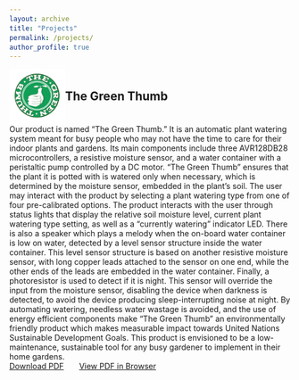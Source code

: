 ```yaml
---
layout: archive
title: "Projects"
permalink: /projects/
author_profile: true
---
```


<div class="project">
  <div style="display: flex; align-items: center;">
    <img src="/images/Screenshot 2023-11-12 at 11.38.37 PM.png" alt="Green Thumb Icon" class="project-icon" style="width: 100px; height: 100px;">
    <h2 style="margin: 0; padding: 0; vertical-align: middle; line-height: 100px;">The Green Thumb</h2>
  </div>
  Our product is named “The Green Thumb.” It is an automatic plant watering system meant for busy people who may not have the time to care for their indoor plants and gardens. Its main components include three AVR128DB28 microcontrollers, a resistive moisture sensor, and a water container with a peristaltic pump controlled by a DC motor. “The Green Thumb” ensures that the plant it is potted with is watered only when necessary, which is determined by the moisture sensor, embedded in the plant’s soil. The user may interact with the product by selecting a plant watering type from one of four pre-calibrated options. The product interacts with the user through status lights that display the relative soil moisture level, current plant watering type setting, as well as a “currently watering” indicator LED. There is also a speaker which plays a melody when the on-board water container is low on water, detected by a level sensor structure inside the water container. This level sensor structure is based on another resistive moisture sensor, with long copper leads attached to the sensor on one end, while the other ends of the leads are embedded in the water container. Finally, a photoresistor is used to detect if it is night. This sensor will override the input from the moisture sensor, disabling the device when darkness is detected, to avoid the device producing sleep-interrupting noise at night. By automating watering, needless water wastage is avoided, and the use of energy efficient components make “The Green Thumb” an environmentally friendly product which makes measurable impact towards United Nations Sustainable Development Goals. This product is envisioned to be a low-maintenance, sustainable tool for any busy gardener to implement in their home gardens.
  <br>
  <a href="The_Green_Thumb_Report.pdf" download="The_Green_Thumb.pdf" class="btn">Download PDF</a>&nbsp;&nbsp;&nbsp;&nbsp;&nbsp;&nbsp;
  <a href="The_Green_Thumb_Report.pdf" target="_blank" class="btn">View PDF in Browser</a>
</div>
